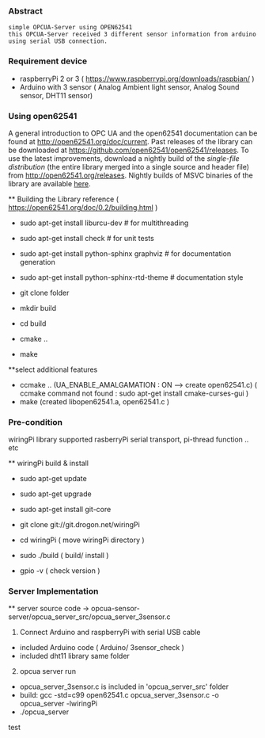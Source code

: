 ### Abstract
    simple OPCUA-Server using OPEN62541
    this OPCUA-Server received 3 different sensor information from arduino using serial USB connection.

### Requirement device
 - raspberryPi 2 or 3 ( https://www.raspberrypi.org/downloads/raspbian/ )
 - Arduino with 3 sensor ( Analog Ambient light sensor, Analog Sound sensor, DHT11 sensor)

### Using open62541
A general introduction to OPC UA and the open62541 documentation can be found at http://open62541.org/doc/current.
Past releases of the library can be downloaded at https://github.com/open62541/open62541/releases.
To use the latest improvements, download a nightly build of the *single-file distribution* (the entire library merged into a single source and header file) from http://open62541.org/releases. Nightly builds of MSVC binaries of the library are available [here](https://ci.appveyor.com/project/open62541/open62541/build/artifacts).

** Building the Library 
reference ( https://open62541.org/doc/0.2/building.html )
 - sudo apt-get install liburcu-dev # for multithreading
 - sudo apt-get install check # for unit tests
 - sudo apt-get install python-sphinx graphviz # for documentation generation
 - sudo apt-get install python-sphinx-rtd-theme # documentation style


 - git clone folder
 - mkdir build
 - cd build
 - cmake .. 
 - make
 
**select additional features
 - ccmake .. (UA_ENABLE_AMALGAMATION : ON --> create open62541.c) 
 ( ccmake command not found : sudo apt-get install cmake-curses-gui )
 - make (created libopen62541.a, open62541.c )

### Pre-condition
wiringPi library supported rasberryPi serial transport, pi-thread function .. etc

** wiringPi build & install
 - sudo apt-get update
 - sudo apt-get upgrade
 - sudo apt-get install git-core
 - git clone git://git.drogon.net/wiringPi

 - cd wiringPi ( move wiringPi directory )
 - sudo ./build ( build/ install )

 - gpio -v ( check version )

### Server Implementation
** server source code -> opcua-sensor-server/opcua_server_src/opcua_server_3sensor.c

1) Connect Arduino and raspberryPi with serial USB cable
 - included Arduino code ( Arduino/ 3sensor_check )
 - included dht11 library same folder 

2) opcua server run
 - opcua_server_3sensor.c is included in 'opcua_server_src' folder
 - build: gcc -std=c99 open62541.c opcua_server_3sensor.c -o opcua_server -lwiringPi
 - ./opcua_server


test
